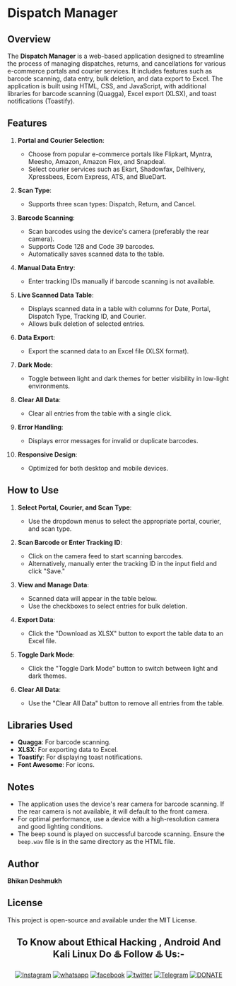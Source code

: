 # Dispatch Manager

## Overview
The **Dispatch Manager** is a web-based application designed to streamline the process of managing dispatches, returns, and cancellations for various e-commerce portals and courier services. It includes features such as barcode scanning, data entry, bulk deletion, and data export to Excel. The application is built using HTML, CSS, and JavaScript, with additional libraries for barcode scanning (Quagga), Excel export (XLSX), and toast notifications (Toastify).

## Features
1. **Portal and Courier Selection**:  
   - Choose from popular e-commerce portals like Flipkart, Myntra, Meesho, Amazon, Amazon Flex, and Snapdeal.  
   - Select courier services such as Ekart, Shadowfax, Delhivery, Xpressbees, Ecom Express, ATS, and BlueDart.  

2. **Scan Type**:  
   - Supports three scan types: Dispatch, Return, and Cancel.  

3. **Barcode Scanning**:  
   - Scan barcodes using the device's camera (preferably the rear camera).  
   - Supports Code 128 and Code 39 barcodes.  
   - Automatically saves scanned data to the table.  

4. **Manual Data Entry**:  
   - Enter tracking IDs manually if barcode scanning is not available.  

5. **Live Scanned Data Table**:  
   - Displays scanned data in a table with columns for Date, Portal, Dispatch Type, Tracking ID, and Courier.  
   - Allows bulk deletion of selected entries.  

6. **Data Export**:  
   - Export the scanned data to an Excel file (XLSX format).  

7. **Dark Mode**:  
   - Toggle between light and dark themes for better visibility in low-light environments.  

8. **Clear All Data**:  
   - Clear all entries from the table with a single click.  

9. **Error Handling**:  
   - Displays error messages for invalid or duplicate barcodes.  

10. **Responsive Design**:  
    - Optimized for both desktop and mobile devices.  

## How to Use
1. **Select Portal, Courier, and Scan Type**:  
   - Use the dropdown menus to select the appropriate portal, courier, and scan type.  

2. **Scan Barcode or Enter Tracking ID**:  
   - Click on the camera feed to start scanning barcodes.  
   - Alternatively, manually enter the tracking ID in the input field and click "Save."  

3. **View and Manage Data**:  
   - Scanned data will appear in the table below.  
   - Use the checkboxes to select entries for bulk deletion.  

4. **Export Data**:  
   - Click the "Download as XLSX" button to export the table data to an Excel file.  

5. **Toggle Dark Mode**:  
   - Click the "Toggle Dark Mode" button to switch between light and dark themes.  

6. **Clear All Data**:  
   - Use the "Clear All Data" button to remove all entries from the table.  

## Libraries Used
- **Quagga**: For barcode scanning.  
- **XLSX**: For exporting data to Excel.  
- **Toastify**: For displaying toast notifications.  
- **Font Awesome**: For icons.    

## Notes
- The application uses the device's rear camera for barcode scanning. If the rear camera is not available, it will default to the front camera.  
- For optimal performance, use a device with a high-resolution camera and good lighting conditions.  
- The beep sound is played on successful barcode scanning. Ensure the `beep.wav` file is in the same directory as the HTML file.  

## Author
**Bhikan Deshmukh**  

## License
This project is open-source and available under the MIT License.  

### <h2 align="center">To Know about Ethical Hacking , Android And Kali Linux Do ♨️ Follow ♨️ Us:-</h2>
<p align="center">
<a href="https://www.instagram.com/bhikan_deshmukh/"><img title="Instagram" src="https://img.shields.io/badge/instagram-%23E4405F.svg?&style=for-the-badge&logo=instagram&logoColor=white"></a>
<a href="https://wa.me/918600525401"><img title="whatsapp" src="https://img.shields.io/badge/WHATSAPP-%2325D366.svg?&style=for-the-badge&logo=whatsapp&logoColor=white"></a>
<a href="https://www.facebook.com/thebhikandeshmukh"><img title="facebook" src="https://img.shields.io/badge/facebook-%231877F2.svg?&style=for-the-badge&logo=facebook&logoColor=white"></a>
<a href="https://www.twitter.com/bhikan_deshmukh/"><img title="twitter" src="https://img.shields.io/badge/twitter-%231DA1F2.svg?&style=for-the-badge&logo=twitter&logoColor=white"></a>
<a href="https://t.me/dev_aladdin"><img title="Telegram" src="https://img.shields.io/badge/Telegram-blue?style=for-the-badge&logo=Telegram"></a>
<a href="https://rzp.io/l/mrbee"><img title="DONATE" src="https://img.shields.io/badge/DONATE-yellow?style=for-the-badge&logo=google-pay"></a>
</p>
